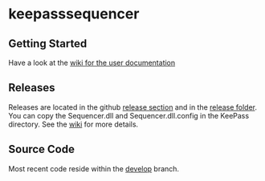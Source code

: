 # keepasssequencer

## Getting Started

Have a look at the [wiki for the user documentation](https://github.com/fireout/keepasssequencer/wiki)

## Releases

Releases are located in the github [release section](https://github.com/fireout/keepasssequencer/releases) and in the [release folder](https://github.com/fireout/keepasssequencer/tree/master/release).  
You can copy the Sequencer.dll and Sequencer.dll.config in the KeePass directory.  See the [wiki](https://github.com/fireout/keepasssequencer/wiki/1.-Installation) for more details.

## Source Code

Most recent code reside within the [develop](https://github.com/fireout/keepasssequencer/tree/develop) branch.

